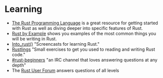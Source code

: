 # Learning

* [The Rust Programming Language](https://doc.rust-lang.org/book/) is a great resource for getting started with Rust as well as diving deeper into specific features of Rust.
* [Rust by Example](https://doc.rust-lang.org/stable/rust-by-example/) shows you examples of the most common things you will be writing in Rust.
* [Into_rust()](http://intorust.com/) "Screencasts for learning Rust."
* [Rustlings](https://github.com/carols10cents/rustlings) "Small exercises to get you used to reading and writing Rust code."
* [#rust-beginners](https://chat.mibbit.com/?server=irc.mozilla.org&channel=%23rust-beginners) "an IRC channel that loves answering questions at any depth"
* The [Rust User Forum](http://users.rust-lang.org) answers questions of all levels

